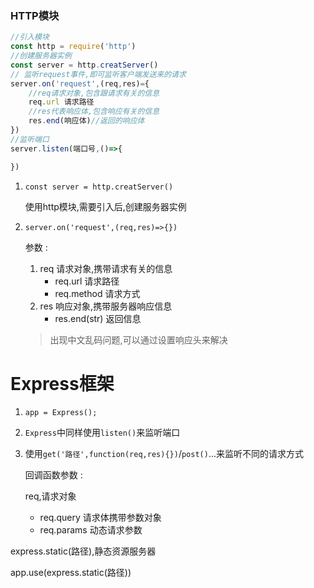 ### HTTP模块

```js
//引入模块
const http = require('http') 
//创建服务器实例
const server = http.creatServer()
// 监听request事件,即可监听客户端发送来的请求
server.on('request',(req,res)={
    //req请求对象,包含跟请求有关的信息
    req.url 请求路径
    //res代表响应体,包含响应有关的信息
    res.end(响应体)//返回的响应体
})
//监听端口
server.listen(端口号,()=>{

})
```

1. `const server = http.creatServer()`

   使用http模块,需要引入后,创建服务器实例

2. `server.on('request',(req,res)=>{})`

   参数 :

   1. req 请求对象,携带请求有关的信息
      - req.url 请求路径
      - req.method 请求方式
   2. res 响应对象,携带服务器响应信息
      - res.end(str) 返回信息

   > 出现中文乱码问题,可以通过设置响应头来解决

# Express框架

1. `app = Express();`

2. `Express`中同样使用`listen()`来监听端口

3. 使用`get('路径',function(req,res){})`/`post()`...来监听不同的请求方式

   回调函数参数 :

   req,请求对象

   - req.query 请求体携带参数对象
   - req.params 动态请求参数

express.static(路径),静态资源服务器

app.use(express.static(路径))